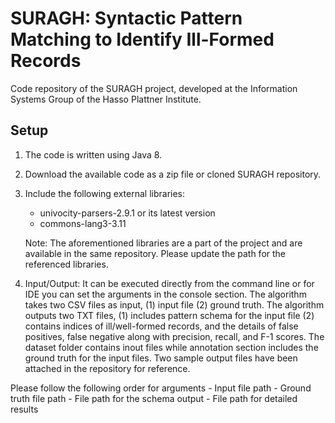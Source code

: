# SURAGH: Syntactic Pattern Matching to Identify Ill-Formed Records
Code repository of the SURAGH project, developed at the Information Systems Group of the Hasso Plattner Institute.

## Setup

1. The code is written using Java 8.
2. Download the available code as a zip file or cloned SURAGH repository.
3. Include the following external libraries: 
	- univocity-parsers-2.9.1 or its latest version
	- commons-lang3-3.11

   Note: The aforementioned libraries are a part of the project and are available in the same repository. Please update the path for the referenced libraries.
   
 4. Input/Output: It can be executed directly from the command line or for IDE you can set the arguments in the console section. The algorithm takes two CSV files as input, (1) input file (2) ground truth. The algorithm outputs two TXT files, (1) includes pattern schema for the input file (2) contains indices of ill/well-formed records, and the details of false positives, false negative along with precision, recall, and F-1 scores.
The dataset folder contains inout files while annotation section includes the ground truth for the input files. Two sample output files have been attached in the repository for reference. 

Please follow the following order for arguments
	- Input file path
	- Ground truth file path
	- File path for the schema output
	- File path for detailed results



